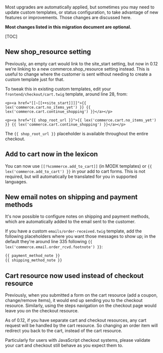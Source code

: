 Most upgrades are automatically applied, but sometimes you may need to update custom templates, or status configuration, to take advantage of new features or improvements. Those changes are discussed here.

**Most changes listed in this migration document are optional.**

[TOC]

## New shop_resource setting

Previously, an empty cart would link to the site_start setting, but now in 0.12 we're linking to a new commerce.shop_resource setting instead. This is useful to change where the customer is sent without needing to create a custom template just for that.

To tweak this in existing custom templates, edit your
`frontend/checkout/cart.twig` template, around line 28, from:

```` twig
<p><a href="[[~[[++site_start]]]]">{{ lex('commerce.cart.no_items_yet') }} {{ lex('commerce.cart.continue_shopping') }}</a></p>
````
```` twig
<p><a href="{{ shop_root_url }}">{{ lex('commerce.cart.no_items_yet') }} {{ lex('commerce.cart.continue_shopping') }}</a></p>
````

The `{{ shop_root_url }}` placeholder is available throughout the entire checkout.

## Add to cart now in the lexicon

You can now use `[[!%commerce.add_to_cart]]` (in MODX templates) or `{{ lex('commerce.add_to_cart') }}` in your add to cart forms. This is not required, but will automatically be translated for you in supported languages.

## New email notes on shipping and payment methods

It's now possible to configure notes on shipping and payment methods, which are automatically added to the email sent to the customer.

If you have a custom `emails/order-received.twig` template, add the following placeholders where you want those messages to show up; in the default they're around line 335 following `{{ lex('commerce.email.order_rcvd.footnote') }}`:

````html
{{ payment_method_note }}
{{ shipping_method_note }}
````

## Cart resource now used instead of checkout resource

Previously, when you submitted a form on the cart resource (add a coupon, change/remove items), it would end up sending you to the checkout resource. Similarly, using the steps navigation on the checkout page would leave you on the checkout resource.

As of 0.12, if you have separate cart and checkout resources, any cart request will be handled by the cart resource. So changing an order item will redirect you back to the cart, instead of the cart resource. 

Particularly for users with JavaScript checkout systems, please validate your cart and checkout still behave as you expect them to.
